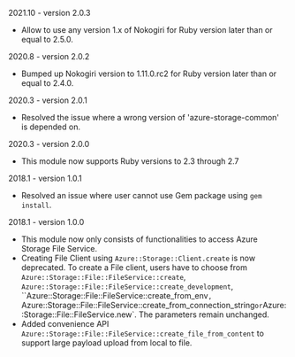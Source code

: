2021.10 - version 2.0.3
* Allow to use any version 1.x of Nokogiri for Ruby version later than or equal to 2.5.0.

2020.8 - version 2.0.2
* Bumped up Nokogiri version to 1.11.0.rc2 for Ruby version later than or equal to 2.4.0.

2020.3 - version 2.0.1
* Resolved the issue where a wrong version of 'azure-storage-common' is depended on.

2020.3 - version 2.0.0
* This module now supports Ruby versions to 2.3 through 2.7

2018.1 - version 1.0.1
* Resolved an issue where user cannot use Gem package using `gem install`.

2018.1 - version 1.0.0

* This module now only consists of functionalities to access Azure Storage File Service.
* Creating File Client using `Azure::Storage::Client.create` is now deprecated. To create a File client, users have to choose from `Azure::Storage::File::FileService::create`, `Azure::Storage::File::FileService::create_development`, ``Azure::Storage::File::FileService::create_from_env`, `Azure::Storage::File::FileService::create_from_connection_string` or `Azure::Storage::File::FileService.new`. The parameters remain unchanged.
* Added convenience API `Azure::Storage::File::FileService::create_file_from_content` to support large payload upload from local to file.